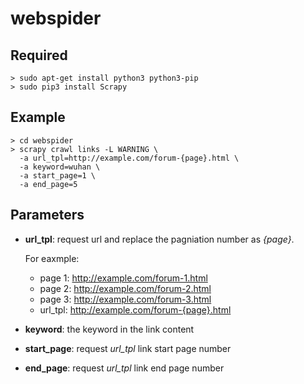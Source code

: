 # webspider

## Required 
```
> sudo apt-get install python3 python3-pip
> sudo pip3 install Scrapy
```

## Example
```
> cd webspider
> scrapy crawl links -L WARNING \
  -a url_tpl=http://example.com/forum-{page}.html \
  -a keyword=wuhan \
  -a start_page=1 \
  -a end_page=5
```

## Parameters
- **url_tpl**:
    request url and replace the pagniation number as *{page}*.
    
    For eaxmple: 
    - page 1: http://example.com/forum-1.html
    - page 2: http://example.com/forum-2.html
    - page 3: http://example.com/forum-3.html
    - url_tpl: http://example.com/forum-{page}.html

- **keyword**:
    the keyword in the link content

- **start_page**:
    request *url_tpl* link start page number

- **end_page**:
    request *url_tpl* link end page number